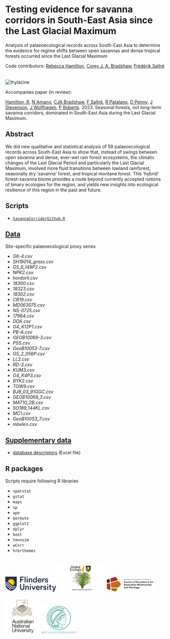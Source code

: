 # Testing evidence for savanna corridors in South-East Asia since the Last Glacial Maximum

Analysis of palaeoecological records across South-East Asia to determine the evidence for regime shifts between open savannas and dense tropical forests occurred since the Last Glacial Maximum

Code contributors: <a href="https://github.com/rebjham">Rebecca Hamilton</a>, <a href="https://github.com/cjabradshaw">Corey J. A. Bradshaw</a>, <a href="https://github.com/FredSaltre">Frédérik Saltré</a>

<img align="center" src="www/forest2savanna.png" alt="thylacine" width="800" style="margin-top: 20px">

Accompanies paper (in review):

<a href="https://scholar.google.com/citations?user=CyGOzPEAAAAJ&hl=en">Hamilton, R</a>, <a href="https://www.shh.mpg.de/person/53942/2375">N Amano</a>, <a href="https://globalecologyflinders.com/people/#DIRECTOR">CJA Bradshaw</a>, <a href="https://globalecologyflinders.com/people/#COORDINATOR">F Saltré</a>, <a href="https://www.shh.mpg.de/person/101971/2164017">R Patalano</a>, <a href="https://scholar.google.com.au/citations?user=A7JatqAAAAAJ&hl=en">D Penny</a>, <a href="https://researchprofiles.anu.edu.au/en/persons/janelle-stevenson">J Stevenson</a>, <a href="https://www.shh.mpg.de/person/104532/2184779">J Wolfhagen</a>, <a href="https://www.shh.mpg.de/179129/patrickroberts">P Roberts</a>. 2023. Seasonal forests, not long-term savanna corridors, dominated in South-East Asia during the Last Glacial Maximum.

## Abstract
We did new qualitative and statistical analysis of 59 palaeoecological records across South-East Asia to show that, instead of swings between open savanna and dense, ever-wet rain forest ecosystems, the climatic changes of the Last Glacial Period and particularly the Last Glacial Maximum, involved more fluid transitions between lowland rainforest, seasonally dry ‘savanna’ forest, and tropical montane forest. This ‘hybrid’ forest-savanna biome provides a route beyond currently accepted notions of binary ecologies for the region, and yields new insights into ecological resilience of this region in the past and future.

## Scripts
- <a href="https://github.com/cjabradshaw/SavannaCorridors/blob/main/scripts/SavannaCorridorGithub.R"><code>SavannaCorridorGithub.R</code></a>

## <a href="https://github.com/cjabradshaw/SavannaCorridors/tree/main/data">Data</a>
Site-specific palaeoecological proxy series
- <em>G6-4.csv</em>
- <em>SH19014_grass.csv</em>
- <em>G5_6_149P2.csv</em>
- <em>NPK2.csv</em>
- <em>hordorli.csv</em>
- <em>18300.csv</em>
- <em>18323.csv</em>
- <em>18302.csv</em>
- <em>CB19.csv</em>
- <em>MD063075.csv</em>
- <em>NS-0725.csv</em>
- <em>17964.csv</em>
- <em>DDA.csv</em>
- <em>G4_K12P1.csv</em>
- <em>PB-A.csv</em>
- <em>GEOB10069-3.csv</em>
- <em>PSS.csv</em>
- <em>GeoB10053-7.csv</em>
- <em>G5_2_056P.csv</em>
- <em>LL2.csv</em>
- <em>RD-3.csv</em>
- <em>KUM3.csv</em>
- <em>G4_K4P3.csv</em>
- <em>BYK2.csv</em>
- <em>TOW9.csv</em>
- <em>BJ8_03_91GGC.csv</em>
- <em>GEOB10069_3.csv</em>
- <em>MAT10_2B.csv</em>
- <em>SO189_144KL.csv</em>
- <em>MC1.csv</em>
- <em>GeoB10053_7.csv</em>
- <em>mbelen.csv</em>

## <a href="https://github.com/cjabradshaw/SavannaCorridors/tree/main/data">Supplementary data</a>
- <a href="https://github.com/cjabradshaw/SavannaCorridors/blob/main/supplementary/supplementary_data_SC_draft1.xlsx">database descriptors</a> (Excel file)

## R packages
Scripts require following R libraries
- <code>spatstat</code>
- <code>gstat</code>
- <code>maps</code>
- <code>sp</code>
- <code>ape</code>
- <code>permute</code>
- <code>ggplot2</code>
- <code>dplyr</code>
- <code>boot</code>
- <code>tmvnsim</code>
- <code>wCorr</code>
- <code>hrbrthemes</code>

<a href="https://www.flinders.edu.au"><img align="bottom-left" src="www/Flinders_University_Logo_Horizontal_RGB_Master.png" alt="Flinders University logo" width="160" style="margin-top: 20px"></a>
<a href="https://globalecologyflinders.com"><img align="bottom-left" src="www/GEL Logo Kaurna New Transp.png" alt="GEL logo" width="150" style="margin-top: 20px"></a> <a href="https://EpicAustralia.org.au"><img align="bottom-left" src="www/CabahFCL.jpg" alt="CABAH logo" width="150" style="margin-top: 20px"></a> <a href="https://www.anu.edu.au"><img align="bottom-left" src="www/anulogo.png" alt="ANU logo" width="110" style="margin-top: 20px"></a> <a href="https://www.shh.mpg.de/en"><img align="bottom-left" src="www/maxplancklogo.png" alt="Max Planck logo" width="110" style="margin-top: 20px"></a>
